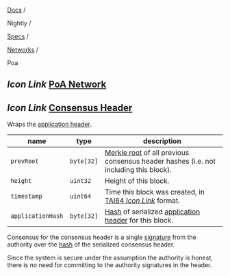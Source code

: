 [Docs](https://docs.fuel.network/) /

Nightly  /

[Specs](https://docs.fuel.network/docs/nightly/specs/) /

[Networks](https://docs.fuel.network/docs/nightly/specs/networks/) /

Poa

## _Icon Link_ [PoA Network](https://docs.fuel.network/docs/nightly/specs/networks/poa/\#poa-network)

## _Icon Link_ [Consensus Header](https://docs.fuel.network/docs/nightly/specs/networks/poa/\#consensus-header)

Wraps the [application header](https://docs.fuel.network/docs/nightly/specs/protocol/block-header/#application-header).

| name | type | description |
| --- | --- | --- |
| `prevRoot` | `byte[32]` | [Merkle root](https://docs.fuel.network/docs/nightly/specs/protocol/cryptographic-primitives/#binary-merkle-tree) of all previous consensus header hashes (i.e. not including this block). |
| `height` | `uint32` | Height of this block. |
| `timestamp` | `uint64` | Time this block was created, in [TAI64 _Icon Link_](https://cr.yp.to/libtai/tai64.html) format. |
| `applicationHash` | `byte[32]` | [Hash](https://docs.fuel.network/docs/nightly/specs/protocol/cryptographic-primitives/#hashing) of serialized [application header](https://docs.fuel.network/docs/nightly/specs/protocol/block-header/#application-header) for this block. |

Consensus for the consensus header is a single [signature](https://docs.fuel.network/docs/nightly/specs/protocol/cryptographic-primitives/#public-key-cryptography) from the authority over the [hash](https://docs.fuel.network/docs/nightly/specs/protocol/cryptographic-primitives/#hashing) of the serialized consensus header.

Since the system is secure under the assumption the authority is honest, there is no need for committing to the authority signatures in the header.